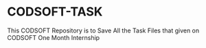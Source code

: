 # CODSOFT-TASK
This CODSOFT Repository is to Save All the Task Files that given on CODSOFT One Month Internship
